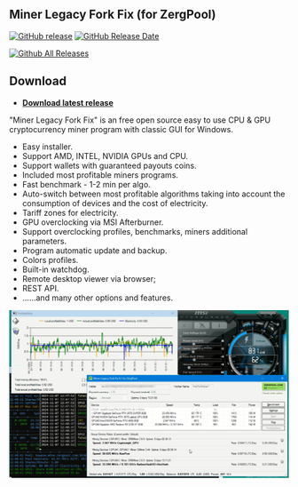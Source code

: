 ## Miner Legacy Fork Fix (for ZergPool)

[![GitHub release](https://img.shields.io/github/release/angelbbs/ZergPoolMinerLegacy/all.svg)](https://github.com/angelbbs/ZergPoolMinerLegacy/releases)
[![GitHub Release Date](https://img.shields.io/github/release-date/angelbbs/ZergPoolMinerLegacy.svg)](https://github.com/angelbbs/ZergPoolMinerLegacy/releases)

[![Github All Releases](https://img.shields.io/github/downloads/angelbbs/ZergPoolMinerLegacy/total.svg)](https://github.com/angelbbs/ZergPoolMinerLegacy/releases)
## Download
* **[Download latest release](https://github.com/angelbbs/ZergPoolMinerLegacy/releases)**


"Miner Legacy Fork Fix" is an free open source easy to use CPU & GPU cryptocurrency miner program with classic GUI for Windows. 
- Easy installer.
- Support AMD, INTEL, NVIDIA GPUs and CPU.
- Support wallets with guaranteed payouts coins.
- Included most profitable miners programs.
- Fast benchmark - 1-2 min per algo.
- Auto-switch between most profitable algorithms taking into account the consumption of devices and the cost of electricity.
- Tariff zones for electricity.
- GPU overclocking via MSI Afterburner.
- Support overclocking profiles, benchmarks, miners additional parameters.
- Program automatic update and backup.
- Colors profiles.
- Built-in watchdog.
- Remote desktop viewer via browser;
- REST API.
- ......and many other options and features.
<p align="center">
<img src="https://raw.githubusercontent.com/angelbbs/ZergPoolMinerLegacy/master/screenshot1.png">
</p>
